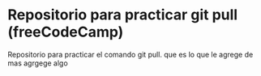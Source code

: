 # Repositorio para practicar git pull (freeCodeCamp)
Repositorio para practicar el comando git pull.
que es lo que le agrege de mas
agrgege algo